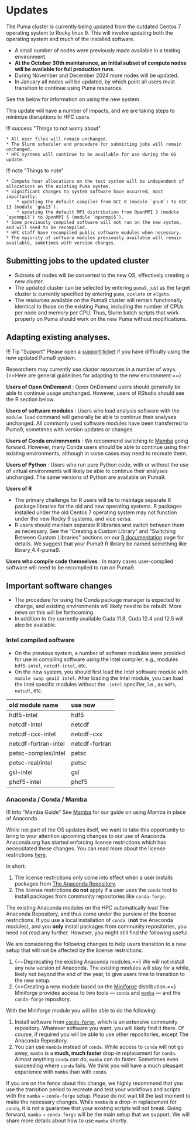 # Updates 

The Puma cluster is currently being updated from the outdated Centos 7 operating system to Rocky linux 9. This will involve updating both the operating system and much of the installed software.

* A small number of nodes were previously made available in a testing environment.
* **At the October 30th maintanance, an initial subset of compute nodes will be available for full production runs.**
* During November and December 2024 more nodes will be updated.
* In January all nodes will be updated, by which point all users must transition to continue using Puma resources.

See the below for information on using the new system.

This update will have a number of impacts, and we are taking steps to minimize disruptions to HPC users.

!!! success "Things to not worry about"

    * All user files will remain unchanged. 
    * The Slurm scheduler and procedure for submitting jobs will remain unchanged. 
    * HPC systems will continue to be available for use during the OS update. 

!!! note "Things to note"

    * Compute hour allocations on the test system will be independent of allocations on the existing Puma system. 
    * Significant changes to system software have occurred, most importantly: 
        * updating the default compiler from GCC 8 (module `gnu8`) to GCC 13 (module `gnu13`).
        * updating the default MPI distribution from OpenMPI 3 (module `openmpi3`) to OpenMPI 5 (module `openmpi5`).
    * Some previously compiled software will not run on the new system, and will need to be recompiled.
    * HPC staff have recompiled public software modules when necessary.
    * The majority of software modules previously available will remain available, sometimes with version changes.

  
## Submitting jobs to the updated cluster

* Subsets of nodes will be converted to the new OS, effectively creating a new cluster.
* The updated cluster can be selected by entering `puma9`, just as the target cluster is currently specified by entering `puma`, `ocelote` or `elgato`. 
* The resources available on the Puma9 cluster will remain functionally identical to those on the existing Puma, including the number of CPUs per node and memory per CPU. Thus, Slurm batch scripts that work properly on Puma should work on the new Puma without modifications.

## Adapting existing analyses. 

!!! Tip "Support"
    Please open a [support ticket](https://uarizona.service-now.com/sp?id=sc_cat_item&sys_id=2983102adbd23c109627d90d689619c6&sysparm_category=84d3d1acdbc8f4109627d90d6896191f) if you have difficulty using the new updated Puma9 system.

Researchers may currently use cluster resources in a number of ways. {==Here are general guidelines for adapting to the new environment:==}

**Users of Open OnDemand**
: Open OnDemand users should generally be able to continue usage unchanged. However, users of RStudio should see the R section below. 

**Users of software modules**
: Users who load analysis software with the `module load` command will generally be able to continue their analyses unchanged.  All commonly used software modules have been transferred to Puma9, sometimes with version updates or changes.

**Users of Conda environments**
: We recommend switching to [Mamba](../../software/popular_software/mamba/index.md) going forward. However, many Conda users should be able to continue using their existing environments, although in some cases may need to recreate them.

**Users of Python**
: Users who run pure Python code, with or without the use of virtual environments will likely be able to continue their analyses unchanged. The same versions of Python are available on Puma9.

**Users of R**

 * The primary challenge for R users will be to maintage separate R package libraries for the old and new operating systems.  R packages installed under the old Centos 7 operating system may not function under the new Rocky 9 systems, and vice versa. 
 * R users should maintain separate R libraries and switch between them as necessary. See the "Creating a Custom Library" and "Switching Between Custom Libraries" sections on our [R documentation](../../software/popular_software/R/index.md) page for details.  We suggest that your Puma9 R library be named something like library_4.4-puma9.  

**Users who compile code themselves**
: In many cases user-compiled software will need to be recompiled to run on Puma9.

## Important software changes 

* The procedure for using the Conda package manager is expected to change, and existing environments will likely need to be rebuilt. More news on this will be forthcoming.
* In addition to the currently available Cuda 11.8, Cuda 12.4 and 12.5 will also be available. 

### Intel compiled software

* On the previous system, a number of software modules were provided for use in compiling software using the Intel compiler, e.g., modules `hdf5-intel`, `netcdf-intel`, etc. 
* On the new system, you should first load the Intel software module with `module swap gnu13 intel`. After loading the Intel module, you can load the Intel specific modules without the `-intel` specifier, i.e., as `hdf5`, `netcdf`, etc.


| old module name | use now |
| :---- | :---- |
| hdf5-intel | hdf5 |
| netcdf-intel | netcdf |
| netcdf-cxx-intel | netcdf-cxx |
| netcdf-fortran-intel | netcdf-fortran |
| petsc-complex/intel | petsc |
| petsc-real/intel | petsc |
| gsl-intel | gsl |
| phdf5-intel | phdf5 |

### Anaconda / Conda / Mamba

!!! Info "Mamba Guide"
    See [Mamba](../../software/popular_software/mamba/index.md) for our guide on using Mamba in place of Anaconda.

While not part of the OS updates itself, we want to take this opportunity to bring to your attention upcoming changes to our use of Anaconda. Anaconda.org has started enforcing license restrictions which has necessitated these changes. You can read more about the license restrictions [here](https://www.anaconda.com/blog/update-on-anacondas-terms-of-service-for-academia-and-research).

In short:

1. The license restrictions only come into effect when a user installs packages from [The Anaconda Repository](https://repo.anaconda.com/).
2. The license restrictions **do not** apply if a user uses the `conda` tool to install packages from community repositories like `conda-forge`.

The existing Anaconda modules on the HPC automatically load The Anaconda Repository, and thus come under the purview of the license restrictions. If you use a local installation of `conda `(**not** the Anaconda modules), and you **only** install packages from community repositories, you need not read any further. However, you might still find the following useful.

We are considering the following changes to help users transition to a new setup that will not be affected by the license restrictions:

1. {==Deprecating the existing Anaconda modules.==} We will not install any new version of Anaconda. The existing modules will stay for a while, likely not beyond the end of the year, to give users time to transition to the new setup.
2. {==Creating a new module based on the [Miniforge](https://github.com/conda-forge/miniforge) distribution.==} Miniforge provides access to two tools — `conda` and [`mamba`](https://mamba.readthedocs.io/en/latest/) — and the `conda-forge` repository.

With the Miniforge module you will be able to do the following:

1. Install software from [`conda-forge`](https://conda-forge.org/), which is an extensive community repository. Whatever software you want, you will likely find it there. Of course, if required you will be able to use other repositories, except The Anaconda Repository.
2. You can use `mambda` instead of `conda`. While access to `conda` will not go away, `mamba` is a **much, much faster** drop-in replacement for `conda`. Almost anything `conda` can do, `mamba` can do faster. Sometimes even succeeding where `conda` fails. We think you will have a much pleasant experience with `mamba` than with `conda`.

If you are on the fence about this change, we highly recommend that you use the transition period to recreate and test your workflows and scripts with the `mamba` + `conda-forge` setup. Please do not wait till the last moment to make the necessary changes. While `mamba` is a drop-in replacement for `conda`, it is not a guarantee that your existing scripts will not break. Going forward, `mamba` + `conda-forge` will be the main setup that we support. We will share more details about how to use `mamba` shortly.
